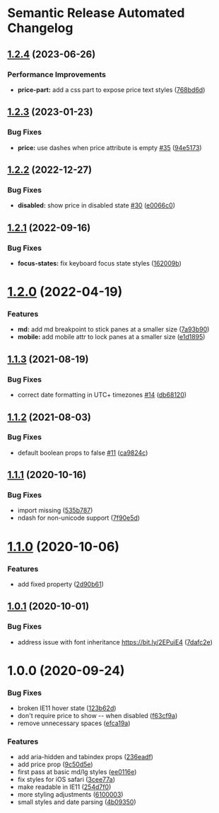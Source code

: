 # Semantic Release Automated Changelog

## [1.2.4](https://github.com/AlaskaAirlines/auro-pane/compare/v1.2.3...v1.2.4) (2023-06-26)


### Performance Improvements

* **price-part:** add a css part to expose price text styles ([768bd6d](https://github.com/AlaskaAirlines/auro-pane/commit/768bd6d6f459b659000966452eba7b545e144a4f))

## [1.2.3](https://github.com/AlaskaAirlines/auro-pane/compare/v1.2.2...v1.2.3) (2023-01-23)


### Bug Fixes

* **price:** use dashes when price attribute is empty [#35](https://github.com/AlaskaAirlines/auro-pane/issues/35) ([94e5173](https://github.com/AlaskaAirlines/auro-pane/commit/94e5173d306bb16f2875e4b7a68381890c46c5ec))

## [1.2.2](https://github.com/AlaskaAirlines/auro-pane/compare/v1.2.1...v1.2.2) (2022-12-27)


### Bug Fixes

* **disabled:** show price in disabled state [#30](https://github.com/AlaskaAirlines/auro-pane/issues/30) ([e0066c0](https://github.com/AlaskaAirlines/auro-pane/commit/e0066c06ca3a84849d49fae18a2a64d68e5ec9e8))

## [1.2.1](https://github.com/AlaskaAirlines/auro-pane/compare/v1.2.0...v1.2.1) (2022-09-16)


### Bug Fixes

* **focus-states:** fix keyboard focus state styles ([162009b](https://github.com/AlaskaAirlines/auro-pane/commit/162009b502311da257a5f8f24da60347b1470cd9))

# [1.2.0](https://github.com/AlaskaAirlines/auro-pane/compare/v1.1.3...v1.2.0) (2022-04-19)


### Features

* **md:** add md breakpoint to stick panes at a smaller size ([7a93b90](https://github.com/AlaskaAirlines/auro-pane/commit/7a93b90dfdafae1b491ecf7797581cd45772ef1f))
* **mobile:** add mobile attr to lock panes at a smaller size ([e1d1895](https://github.com/AlaskaAirlines/auro-pane/commit/e1d1895dbc4e62052021e14a0961ee05dc7d088c))

## [1.1.3](https://github.com/AlaskaAirlines/auro-pane/compare/v1.1.2...v1.1.3) (2021-08-19)


### Bug Fixes

* correct date formatting in UTC+ timezones [#14](https://github.com/AlaskaAirlines/auro-pane/issues/14) ([db68120](https://github.com/AlaskaAirlines/auro-pane/commit/db681201ea05106f1da1ec630eeaeeffb1633072))

## [1.1.2](https://github.com/AlaskaAirlines/auro-pane/compare/v1.1.1...v1.1.2) (2021-08-03)


### Bug Fixes

* default boolean props to false [#11](https://github.com/AlaskaAirlines/auro-pane/issues/11) ([ca9824c](https://github.com/AlaskaAirlines/auro-pane/commit/ca9824cb05ce93bc4a3d44ba358ddf273dda91c6))

## [1.1.1](https://github.com/AlaskaAirlines/auro-pane/compare/v1.1.0...v1.1.1) (2020-10-16)


### Bug Fixes

* import missing ([535b787](https://github.com/AlaskaAirlines/auro-pane/commit/535b787c2b5dbbb21cb1e91f341ac693243f47b7))
* ndash for non-unicode support ([7f90e5d](https://github.com/AlaskaAirlines/auro-pane/commit/7f90e5ddab38e717f3315ab63122bae311626064))

# [1.1.0](https://github.com/AlaskaAirlines/auro-pane/compare/v1.0.1...v1.1.0) (2020-10-06)


### Features

* add fixed property ([2d90b61](https://github.com/AlaskaAirlines/auro-pane/commit/2d90b61a032d69f47e0bcb7af6d5423c1d3e01ee))

## [1.0.1](https://github.com/AlaskaAirlines/auro-pane/compare/v1.0.0...v1.0.1) (2020-10-01)


### Bug Fixes

* address issue with font inheritance https://bit.ly/2EPuiE4 ([7dafc2e](https://github.com/AlaskaAirlines/auro-pane/commit/7dafc2ebb319a4d9794ce976e312d0c730f55a51))

# 1.0.0 (2020-09-24)


### Bug Fixes

* broken IE11 hover state ([123b62d](https://github.com/AlaskaAirlines/auro-pane/commit/123b62d2a786619c3a0f24fcc625a2a7638d9420))
* don't require price to show -- when disabled ([f63cf9a](https://github.com/AlaskaAirlines/auro-pane/commit/f63cf9a1543c6a97a86a187c3c0f7fba1bf01e45))
* remove unnecessary spaces ([efca19a](https://github.com/AlaskaAirlines/auro-pane/commit/efca19a30732a56c840f6cefcd8ca169916cdd50))


### Features

* add aria-hidden and tabindex props ([236eadf](https://github.com/AlaskaAirlines/auro-pane/commit/236eadf4f6a8dabe1d1beffca91ce711a72c9bd7))
* add price prop ([9c50d5e](https://github.com/AlaskaAirlines/auro-pane/commit/9c50d5e91b7a157f81f3502a986303a667dbf7d4))
* first pass at basic md/lg styles ([ee0116e](https://github.com/AlaskaAirlines/auro-pane/commit/ee0116e16fc1028fb9cbe19aa367fac9af72dd4a))
* fix styles for iOS safari ([3cee77a](https://github.com/AlaskaAirlines/auro-pane/commit/3cee77a383d116cd3c67bc6e55fd9c908689100a))
* make readable in IE11 ([254d7f0](https://github.com/AlaskaAirlines/auro-pane/commit/254d7f04e2e3acf138d4ae0452906e5ac22a0d33))
* more styling adjustments ([6100003](https://github.com/AlaskaAirlines/auro-pane/commit/61000034ceca5d72308717c621e0aab21d3d98bf))
* small styles and date parsing ([4b09350](https://github.com/AlaskaAirlines/auro-pane/commit/4b093508ee0f1cac59ba483170a1df1dd420ce35))

